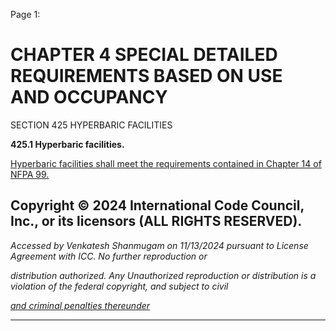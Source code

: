 Page 1:

# CHAPTER 4 SPECIAL DETAILED REQUIREMENTS BASED ON USE AND OCCUPANCY

 SECTION 425
 HYPERBARIC FACILITIES

**425.1 Hyperbaric facilities.**

[Hyperbaric facilities shall meet the requirements contained in Chapter 14 of NFPA 99.](http://codes.iccsafe.org/#VACC2021P1_Ch14)


## Copyright © 2024 International Code Council, Inc., or its licensors (ALL RIGHTS RESERVED).

_Accessed by Venkatesh Shanmugam on 11/13/2024 pursuant to License Agreement with ICC. No further reproduction or_

_distribution authorized. Any Unauthorized reproduction or distribution is a violation of the federal copyright, and subject to civil_

_[and criminal penalties thereunder](http://codes.iccsafe.org/content/VACC2021P1/chapter-4-special-detailed-requirements-based-on-use-and-occupancy#VACC2021P1_Ch04_Sec425)_


-----



